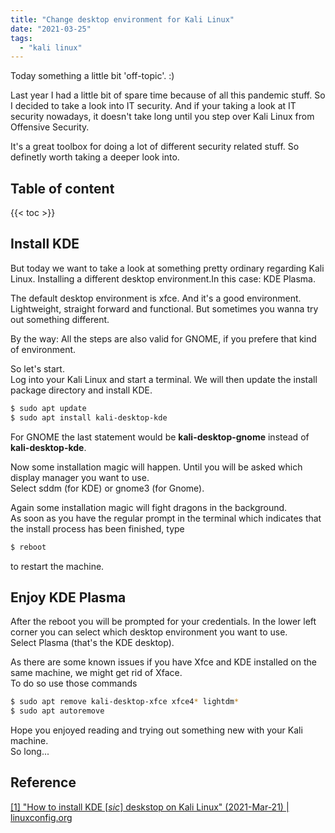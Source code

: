 ```yaml
---
title: "Change desktop environment for Kali Linux"
date: "2021-03-25"
tags: 
  - "kali linux"
---
```


Today something a little bit 'off-topic'. :)

Last year I had a little bit of spare time because of all this pandemic stuff. So I decided to take a look into IT security. And if your taking a look at IT security nowadays, it doesn't take long until you step over Kali Linux from Offensive Security.

It's a great toolbox for doing a lot of different security related stuff. So definetly worth taking a deeper look into.

<!--more-->
## Table of content 
{{< toc >}}

## Install KDE

But today we want to take a look at something pretty ordinary regarding Kali Linux. Installing a different desktop environment.In this case: KDE Plasma.

The default desktop environment is xfce. And it's a good environment. Lightweight, straight forward and functional. But sometimes you wanna try out something different.

By the way: All the steps are also valid for GNOME, if you prefere that kind of environment.

So let's start.  
Log into your Kali Linux and start a terminal. We will then update the install package directory and install KDE.

```bash
$ sudo apt update 
$ sudo apt install kali-desktop-kde 
```

For GNOME the last statement would be **kali-desktop-gnome** instead of **kali-desktop-kde**.

Now some installation magic will happen. Until you will be asked which display manager you want to use.  
Select sddm (for KDE) or gnome3 (for Gnome).

Again some installation magic will fight dragons in the background.  
As soon as you have the regular prompt in the terminal which indicates that the install process has been finished, type

```bash
$ reboot
```

to restart the machine.

## Enjoy KDE Plasma

After the reboot you will be prompted for your credentials. In the lower left corner you can select which desktop environment you want to use.  
Select Plasma (that's the KDE desktop).

As there are some known issues if you have Xfce and KDE installed on the same machine, we might get rid of Xface.  
To do so use those commands

```bash
$ sudo apt remove kali-desktop-xfce xfce4* lightdm* 
$ sudo apt autoremove 
```

Hope you enjoyed reading and trying out something new with your Kali machine.  
So long...

## Reference

[\[1\] "How to install KDE \[_sic_\] deskstop on Kali Linux" (2021-Mar-21) | linuxconfig.org](https://linuxconfig.org/how-to-install-kde-dekstop-on-kali-linux)
